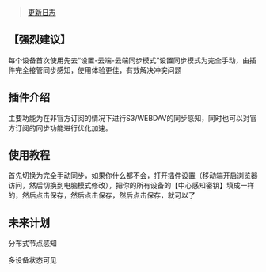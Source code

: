 > [更新日志](CHANGELOG.md)

## 【强烈建议】
每个设备首次使用先去“设置-云端-云端同步模式”设置同步模式为完全手动，由插件完全接管同步感知，使用体验更佳，有效解决冲突问题

## 插件介绍 
主要功能为在非官方订阅的情况下进行S3/WEBDAV的同步感知，同时也可以对官方订阅的同步功能进行优化加速。

## 使用教程
首先切换为完全手动同步，如果你什么都不会，打开插件设置（移动端开启浏览器访问，然后切换到电脑模式修改），把你的所有设备的【中心感知密钥】填成一样的，然后点击保存，然后点击保存，然后点击保存，就可以了

## 未来计划
分布式节点感知

多设备状态可见
